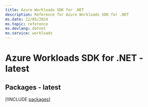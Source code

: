 ```yaml
---
title: Azure Workloads SDK for .NET
description: Reference for Azure Workloads SDK for .NET
ms.date: 12/05/2024
ms.topic: reference
ms.devlang: dotnet
ms.service: workloads
---
```

# Azure Workloads SDK for .NET - latest
## Packages - latest
[!INCLUDE [packages](workloads-index.md)]